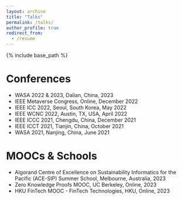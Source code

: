 ```yaml
---
layout: archive
title: "Talks"
permalink: /talks/
author_profile: true
redirect_from:
  - /resume
---
```


{% include base_path %}

Conferences
======
* WASA 2022 & 2023, Dalian, China, 2023 
* IEEE Metaverse Congress, Online, December 2022
* IEEE ICC 2022, Seoul, South Korea, May 2022
* IEEE WCNC 2022, Austin, TX, USA, April 2022
* IEEE ICCC 2021, Chengdu, China, December 2021
* IEEE ICCT 2021, Tianjin, China, October 2021
* WASA 2021, Nanjing, China, June 2021 


MOOCs & Schools
======
* Algorand Centre of Excellence on Sustainability Informatics for the Pacific (ACE-SIP) Summer School, Melbourne, Australia, 2023
* Zero Knowledge Proofs MOOC, UC Berkeley, Online, 2023
* HKU FinTech MOOC - FinTech Technologies, HKU, Online, 2023
